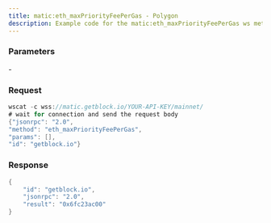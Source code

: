 ```yaml
---
title: matic:eth_maxPriorityFeePerGas - Polygon
description: Example code for the matic:eth_maxPriorityFeePerGas ws method. Сomplete guide on how to use matic:eth_maxPriorityFeePerGas ws in GetBlock.io Web3 documentation.
---
```


### Parameters


\-

### Request

``` java
wscat -c wss://matic.getblock.io/YOUR-API-KEY/mainnet/ 
# wait for connection and send the request body 
{"jsonrpc": "2.0",
"method": "eth_maxPriorityFeePerGas",
"params": [],
"id": "getblock.io"}
```

###  Response

``` java
{
    "id": "getblock.io",
    "jsonrpc": "2.0",
    "result": "0x6fc23ac00"
}
```

